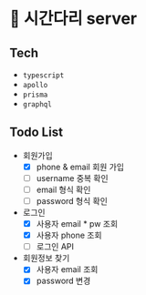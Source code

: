# 🚀 시간다리 server

## Tech
- `typescript`
- `apollo`
- `prisma`
- `graphql`

## Todo List
- 회원가입
  - [x] phone & email 회원 가입
  - [ ] username 중복 확인
  - [ ] email 형식 확인
  - [ ] password 형식 확인
- 로그인
  - [x] 사용자 email * pw 조회
  - [x] 사용자 phone 조회
  - [ ] 로그인 API
- 회원정보 찾기
  - [x] 사용자 email 조회
  - [x] password 변경